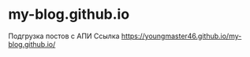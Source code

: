 # my-blog.github.io
Подгрузка постов с АПИ
Ссылка https://youngmaster46.github.io/my-blog.github.io/